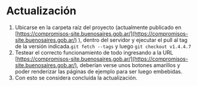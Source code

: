 # Actualización

1. Ubicarse en la carpeta raíz del proyecto (actualmente publicado en [https://compromisos-site.buenosaires.gob.ar/](https://compromisos-site.buenosaires.gob.ar/) ), dentro del servidor y ejecutar el pull al tag de la versión indicada.`git fetch --tags` y luego `git checkout v1.4.4.7`
2. Testear el correcto funcionamiento de todo ingresando a la URL [https://compromisos-site.buenosaires.gob.ar/](https://compromisos-site.buenosaires.gob.ar/), deberían verse unos botones amarillos y poder renderizar las páginas de ejemplo para ser luego embebidas.
3. Con esto se considera concluída la actualización.
